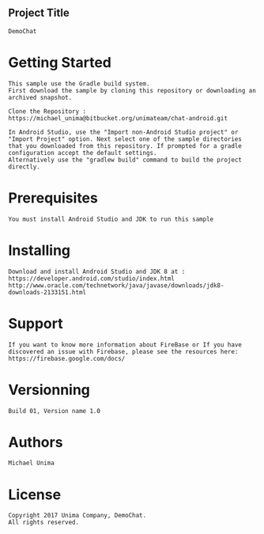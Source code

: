 ## Project Title
	DemoChat
	
# Getting Started
	This sample use the Gradle build system.
	First download the sample by cloning this repository or downloading an archived snapshot.
	
	Clone the Repository : 
	https://michael_unima@bitbucket.org/unimateam/chat-android.git

	In Android Studio, use the "Import non-Android Studio project" or "Import Project" option. Next select one of the sample directories that you downloaded from this repository. If prompted for a gradle configuration accept the default settings.
	Alternatively use the "gradlew build" command to build the project directly.

# Prerequisites
	You must install Android Studio and JDK to run this sample

# Installing
	Download and install Android Studio and JDK 8 at : 
	https://developer.android.com/studio/index.html
	http://www.oracle.com/technetwork/java/javase/downloads/jdk8-downloads-2133151.html

# Support
	If you want to know more information about FireBase or If you have discovered an issue with Firebase, please see the resources here: https://firebase.google.com/docs/

# Versionning
	Build 01, Version name 1.0

# Authors
	Michael Unima

# License
	Copyright 2017 Unima Company, DemoChat.
	All rights reserved.
	